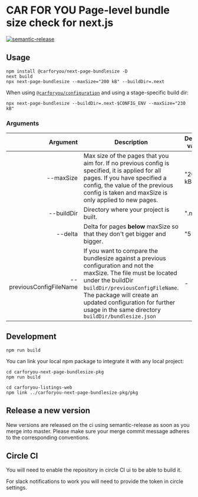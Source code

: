 # CAR FOR YOU Page-level bundle size check for next.js

[![semantic-release](https://img.shields.io/badge/%20%20%F0%9F%93%A6%F0%9F%9A%80-semantic--release-e10079.svg)](https://github.com/semantic-release/semantic-release)

## Usage
```
npm install @carforyou/next-page-bundlesize -D
next build
npx next-page-bundlesize --maxSize="200 kB" --buildDir=.next
```

When using [`@carforyou/configuration`](https://github.com/carforyou/carforyou-configuration-pkg/) and using a stage-specific build dir:
```
npx next-page-bundlesize --buildDir=.next-$CONFIG_ENV --maxSize="230 kB"
```

### Arguments
|                 Argument | Description                                                                                                                                                                                                                                                                                                                      | Default value |
|-------------------------:|----------------------------------------------------------------------------------------------------------------------------------------------------------------------------------------------------------------------------------------------------------------------------------------------------------------------------------|---------------|
| --maxSize                | Max size of the pages that you aim for. If no previous config is specified, it is applied for all pages. If you have specified a config, the value of the previous config is taken and maxSize is only applied to new pages.                                                                                                     | "200 kB"      |
| --buildDir               | Directory where your project is built.                                                                                                                                                                                                                                                                                           | ".next"       |
| --delta                  | Delta for pages **below** maxSize so that they don't get bigger and bigger.                                                                                                                                                                                                                                                      | "5 kB"        |
| --previousConfigFileName | If you want to compare the bundlesize against a previous configuration and not the maxSize. The file must be located under the buildDir `buildDir/previousConfigFileName`.  The package will create an updated configuration for further usage in the same directory `buildDir/bundlesize.json`                                  | -             |

## Development
```
npm run build
```

You can link your local npm package to integrate it with any local project:
```
cd carforyou-next-page-bundlesize-pkg
npm run build

cd carforyou-listings-web
npm link ../carforyou-next-page-bundlesize-pkg/pkg
```

## Release a new version

New versions are released on the ci using semantic-release as soon as you merge into master. Please
make sure your merge commit message adheres to the corresponding conventions.


## Circle CI

You will need to enable the repository in circle CI ui to be able to build it.

For slack notifications to work you will need to provide the token in circle settings.
